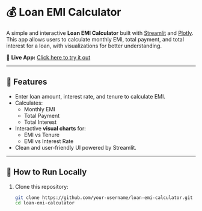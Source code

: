 # 💰 Loan EMI Calculator

A simple and interactive **Loan EMI Calculator** built with [Streamlit](https://streamlit.io/) and [Plotly](https://plotly.com/python/).  
This app allows users to calculate monthly EMI, total payment, and total interest for a loan, with visualizations for better understanding.

🔗 **Live App:** [Click here to try it out](https://loanemicalculator-zlxjjlm8lq7brxwmjtjmpj.streamlit.app/)

---

## 📌 Features
- Enter loan amount, interest rate, and tenure to calculate EMI.
- Calculates:
  - Monthly EMI
  - Total Payment
  - Total Interest
- Interactive **visual charts** for:
  - EMI vs Tenure
  - EMI vs Interest Rate
- Clean and user-friendly UI powered by Streamlit.

---

## 🚀 How to Run Locally
1. Clone this repository:
   ```bash
   git clone https://github.com/your-username/loan-emi-calculator.git
   cd loan-emi-calculator
